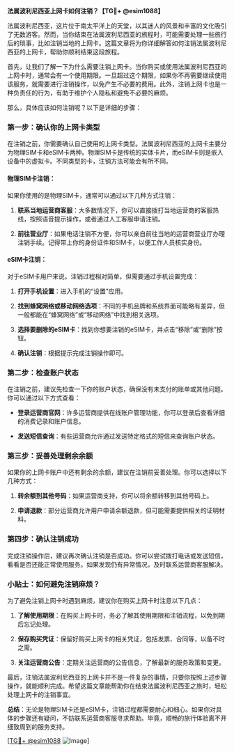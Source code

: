 **法属波利尼西亚上网卡如何注销？【TG💪+ @esim1088】**

法属波利尼西亚，这片位于南太平洋上的天堂，以其迷人的风景和丰富的文化吸引了无数游客。然而，当你结束在法属波利尼西亚的旅程时，可能需要处理一些旅行后的琐事，比如注销当地的上网卡。这篇文章将为你详细解答如何注销法属波利尼西亚的上网卡，帮助你顺利结束这段旅程。

首先，让我们了解一下为什么需要注销上网卡。当你购买或使用法属波利尼西亚的上网卡时，通常会有一个使用期限。一旦超过这个期限，如果你不再需要继续使用该服务，就需要进行注销操作，以免产生不必要的费用。此外，注销上网卡也是一种负责任的行为，有助于维护个人隐私和避免不必要的麻烦。

那么，具体应该如何注销呢？以下是详细的步骤：

### 第一步：确认你的上网卡类型

在注销之前，你需要确认自己使用的上网卡类型。法属波利尼西亚的上网卡主要分为物理SIM卡和eSIM卡两种。物理SIM卡是传统的实体卡片，而eSIM卡则是嵌入设备中的虚拟卡。不同类型的卡，注销方法可能会有所不同。

#### 物理SIM卡注销：
如果你使用的是物理SIM卡，通常可以通过以下几种方式注销：

1. **联系当地运营商客服**：大多数情况下，你可以直接拨打当地运营商的客服热线，按照语音提示操作，或者通过人工客服申请注销。
   
2. **前往营业厅**：如果电话注销不方便，你可以亲自前往当地的运营商营业厅办理注销手续。记得带上你的身份证件和SIM卡，以便工作人员核实身份。

#### eSIM卡注销：
对于eSIM卡用户来说，注销过程相对简单，但需要通过手机设置完成：

1. **打开手机设置**：进入手机的“设置”应用。
   
2. **找到蜂窝网络或移动网络选项**：不同的手机品牌和系统界面可能略有差异，但一般都能在“蜂窝网络”或“移动网络”中找到相关选项。
   
3. **选择要删除的eSIM卡**：找到你想要注销的eSIM卡，并点击“移除”或“删除”按钮。
   
4. **确认注销**：根据提示完成注销操作即可。

### 第二步：检查账户状态

在注销之前，建议先检查一下你的账户状态，确保没有未支付的账单或其他问题。你可以通过以下方式查看：

- **登录运营商官网**：许多运营商提供在线账户管理功能，你可以登录后查看详细的消费记录和账户信息。
  
- **发送短信查询**：有些运营商允许通过发送特定格式的短信来查询账户状态。

### 第三步：妥善处理剩余余额

如果你的上网卡账户中还有剩余的余额，建议在注销前妥善处理。你可以选择以下几种方式：

1. **转余额到其他号码**：如果运营商支持，你可以将余额转移到其他号码上。
   
2. **申请退款**：部分运营商允许用户申请余额退款，但可能需要提供相关的证明材料。

### 第四步：确认注销成功

完成注销操作后，建议再次确认注销是否成功。你可以尝试拨打电话或发送短信，看看是否还能正常使用服务。如果发现仍有异常情况，及时联系运营商客服解决。

### 小贴士：如何避免注销麻烦？

为了避免注销上网卡时遇到麻烦，建议你在购买上网卡时注意以下几点：

1. **了解使用期限**：在购买上网卡时，务必了解其使用期限和注销流程，以免到期后忘记处理。
   
2. **保存购买凭证**：保留好购买上网卡的相关凭证，包括发票、合同等，以备不时之需。

3. **关注运营商公告**：定期关注运营商的公告信息，了解最新的服务政策和变更。

最后，注销法属波利尼西亚的上网卡并不是一件复杂的事情，只要你按照上述步骤操作，就能顺利完成。希望这篇文章能帮助你在结束法属波利尼西亚之旅时，轻松处理上网卡的注销事宜。

**总结**：无论是物理SIM卡还是eSIM卡，注销过程都需要耐心和细心。如果你对具体的步骤还有疑问，不妨联系运营商客服寻求帮助。毕竟，顺畅的旅行体验离不开细致周到的服务支持。

[[TG💪+ @esim1088](https://t.me/s/esim1088) ![Image](https://i.postimg.cc/4NQfJmqS/Snipaste-2025-05-13-00-14-12.png)]